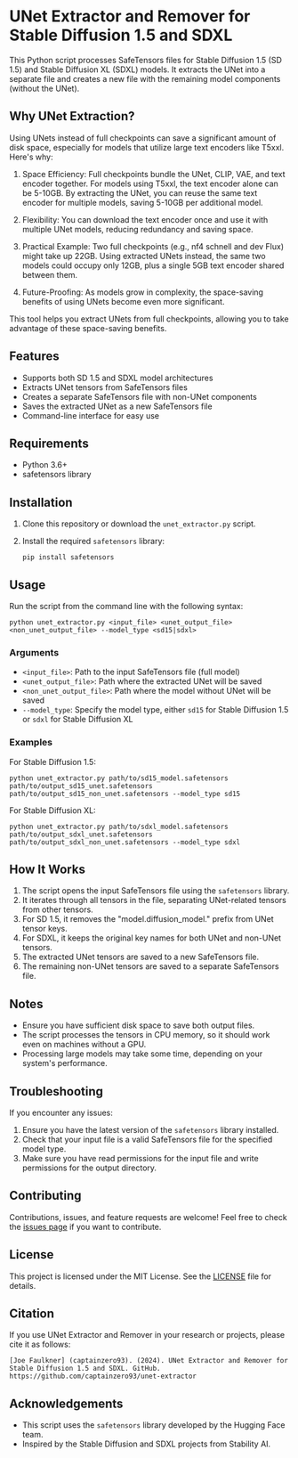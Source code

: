 # UNet Extractor and Remover for Stable Diffusion 1.5 and SDXL

This Python script processes SafeTensors files for Stable Diffusion 1.5 (SD 1.5) and Stable Diffusion XL (SDXL) models. It extracts the UNet into a separate file and creates a new file with the remaining model components (without the UNet).

## Why UNet Extraction?

Using UNets instead of full checkpoints can save a significant amount of disk space, especially for models that utilize large text encoders like T5xxl. Here's why:

1. Space Efficiency: Full checkpoints bundle the UNet, CLIP, VAE, and text encoder together. For models using T5xxl, the text encoder alone can be 5-10GB. By extracting the UNet, you can reuse the same text encoder for multiple models, saving 5-10GB per additional model.

2. Flexibility: You can download the text encoder once and use it with multiple UNet models, reducing redundancy and saving space.

3. Practical Example: Two full checkpoints (e.g., nf4 schnell and dev Flux) might take up 22GB. Using extracted UNets instead, the same two models could occupy only 12GB, plus a single 5GB text encoder shared between them.

4. Future-Proofing: As models grow in complexity, the space-saving benefits of using UNets become even more significant.

This tool helps you extract UNets from full checkpoints, allowing you to take advantage of these space-saving benefits.

## Features

- Supports both SD 1.5 and SDXL model architectures
- Extracts UNet tensors from SafeTensors files
- Creates a separate SafeTensors file with non-UNet components
- Saves the extracted UNet as a new SafeTensors file
- Command-line interface for easy use

## Requirements

- Python 3.6+
- safetensors library

## Installation

1. Clone this repository or download the `unet_extractor.py` script.

2. Install the required `safetensors` library:

   ```
   pip install safetensors
   ```

## Usage

Run the script from the command line with the following syntax:

```
python unet_extractor.py <input_file> <unet_output_file> <non_unet_output_file> --model_type <sd15|sdxl>
```

### Arguments

- `<input_file>`: Path to the input SafeTensors file (full model)
- `<unet_output_file>`: Path where the extracted UNet will be saved
- `<non_unet_output_file>`: Path where the model without UNet will be saved
- `--model_type`: Specify the model type, either `sd15` for Stable Diffusion 1.5 or `sdxl` for Stable Diffusion XL

### Examples

For Stable Diffusion 1.5:
```
python unet_extractor.py path/to/sd15_model.safetensors path/to/output_sd15_unet.safetensors path/to/output_sd15_non_unet.safetensors --model_type sd15
```

For Stable Diffusion XL:
```
python unet_extractor.py path/to/sdxl_model.safetensors path/to/output_sdxl_unet.safetensors path/to/output_sdxl_non_unet.safetensors --model_type sdxl
```

## How It Works

1. The script opens the input SafeTensors file using the `safetensors` library.
2. It iterates through all tensors in the file, separating UNet-related tensors from other tensors.
3. For SD 1.5, it removes the "model.diffusion_model." prefix from UNet tensor keys.
4. For SDXL, it keeps the original key names for both UNet and non-UNet tensors.
5. The extracted UNet tensors are saved to a new SafeTensors file.
6. The remaining non-UNet tensors are saved to a separate SafeTensors file.

## Notes

- Ensure you have sufficient disk space to save both output files.
- The script processes the tensors in CPU memory, so it should work even on machines without a GPU.
- Processing large models may take some time, depending on your system's performance.

## Troubleshooting

If you encounter any issues:

1. Ensure you have the latest version of the `safetensors` library installed.
2. Check that your input file is a valid SafeTensors file for the specified model type.
3. Make sure you have read permissions for the input file and write permissions for the output directory.

## Contributing

Contributions, issues, and feature requests are welcome! Feel free to check the [issues page](https://github.com/captainzero93/unet-extractor/issues) if you want to contribute.

## License

This project is licensed under the MIT License. See the [LICENSE](LICENSE) file for details.

## Citation

If you use UNet Extractor and Remover in your research or projects, please cite it as follows:

```
[Joe Faulkner] (captainzero93). (2024). UNet Extractor and Remover for Stable Diffusion 1.5 and SDXL. GitHub. https://github.com/captainzero93/unet-extractor
```

## Acknowledgements

- This script uses the `safetensors` library developed by the Hugging Face team.
- Inspired by the Stable Diffusion and SDXL projects from Stability AI.
